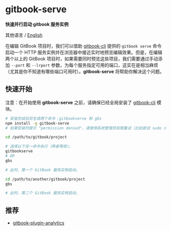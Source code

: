 #   gitbook-serve
__快速并行启动 gitbook 服务实例__

其他语言 / [English](./README.md)

在编辑 GitBook 项目时，我们可以借助 [gitbook-cli](https://www.npmjs.com/package/gitbook-cli) 提供的 `gitbook serve` 命令启动一个 HTTP 服务实例并在浏览器中接近实时地预览编辑效果。但是，在编辑两个以上的 GitBook 项目时，如果需要同时预览这些项目，我们需要通过手动添加 `--port` 和 `--lrport` 参数，为每个服务指定可用的端口，这实在是相当麻烦（尤其是你不知道有哪些端口可用时）。__gitbook-serve__ 将帮助你解决这个问题。

##  快速开始

注意：在开始使用 __gitbook-serve__ 之前，请确保已经全局安装了 [gitbook-cli](https://www.npmjs.com/package/gitbook-cli) 模块。

```bash
# 安装完成后将生成两个命令：gitbookserve 和 gbs
npm install -g gitbook-serve
# 如果安装时提示 "permission denied"，请使用系统管理员权限重试（比如尝试 sudo 命令）。

cd /path/to/gitbook/project

# 选择以下任一命令执行（两者等效）。
gitbookserve 
# OR
gbs

# 此时，第一个 GitBook 服务实例启动。

cd /path/to/another/gitbook/project
gbs

# 此时，第二个 GitBook 服务实例启动。
```

##  推荐

*   [gitbook-plugin-analytics](https://www.npmjs.com/package/gitbook-plugin-analytics)